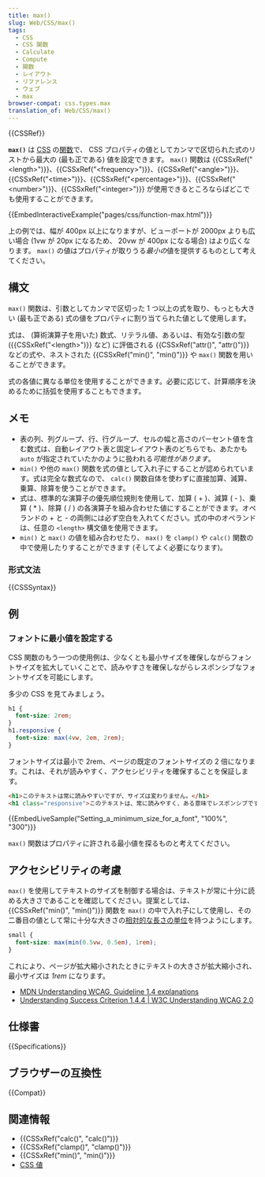 ```yaml
---
title: max()
slug: Web/CSS/max()
tags:
  - CSS
  - CSS 関数
  - Calculate
  - Compute
  - 関数
  - レイアウト
  - リファレンス
  - ウェブ
  - max
browser-compat: css.types.max
translation_of: Web/CSS/max()
---
```

{{CSSRef}}

**`max()`** は [CSS](/ja/docs/Web/CSS) の[関数](/ja/docs/Web/CSS/CSS_Functions)で、 CSS プロパティの値としてカンマで区切られた式のリストから最大の (最も正である) 値を設定できます。 `max()` 関数は {{CSSxRef("&lt;length&gt;")}}、{{CSSxRef("&lt;frequency&gt;")}}、{{CSSxRef("&lt;angle&gt;")}}、{{CSSxRef("&lt;time&gt;")}}、{{CSSxRef("&lt;percentage&gt;")}}、{{CSSxRef("&lt;number&gt;")}}、{{CSSxRef("&lt;integer&gt;")}} が使用できるところならばどこでも使用することができます。

{{EmbedInteractiveExample("pages/css/function-max.html")}}

上の例では、幅が 400px 以上になりますが、ビューポートが 2000px よりも広い場合 (1vw が 20px になるため、 20vw が 400px になる場合) はより広くなります。 `max()` の値はプロパティが取りうる<em>最小の</em>値を提供するものとして考えてください。

## 構文

`max()` 関数は、引数としてカンマで区切った 1 つ以上の式を取り、もっとも大きい (最も正である) 式の値をプロパティに割り当てられた値として使用します。

式は、 (算術演算子を用いた) 数式、リテラル値、あるいは、有効な引数の型 ({{CSSxRef("&lt;length&gt;")}} など) に評価される {{CSSxRef("attr()", "attr()")}} などの式や、ネストされた {{CSSxRef("min()", "min()")}} や `max()` 関数を用いることができます。

式の各値に異なる単位を使用することができます。必要に応じて、計算順序を決めるために括弧を使用することもできます。

## メモ

- 表の列、列グループ、行、行グループ、セルの幅と高さのパーセント値を含む数式は、自動レイアウト表と固定レイアウト表のどちらでも、あたかも `auto` が指定されていたかのように扱われる*可能性があります*。
- `min()` や他の `max()` 関数を式の値として入れ子にすることが認められています。式は完全な数式なので、 `calc()` 関数自体を使わずに直接加算、減算、乗算、除算を使うことができます。
- 式は、標準的な演算子の優先順位規則を使用して、加算 ( + )、減算 ( - )、乗算 ( * )、除算 ( / ) の各演算子を組み合わせた値にすることができます。オペランドの + と - の両側には必ず空白を入れてください。式の中のオペランドは、任意の `<length>` 構文値を使用できます。
- `min()` と `max()` の値を組み合わせたり、 `max()` を `clamp()` や `calc()` 関数の中で使用したりすることができます (そしてよく必要になります)。

### 形式文法

{{CSSSyntax}}

## 例

<h3 id="Setting_a_minimum_size_for_a_font">フォントに最小値を設定する</h3>

CSS 関数のもう一つの使用例は、少なくとも最小サイズを確保しながらフォントサイズを拡大していくことで、読みやすさを確保しながらレスポンシブなフォントサイズを可能にします。

多少の CSS を見てみましょう。

```css
h1 {
  font-size: 2rem;
}
h1.responsive {
  font-size: max(4vw, 2em, 2rem);
}
```

フォントサイズは最小で 2rem、ページの既定のフォントサイズの 2 倍になります。これは、それが読みやすく、アクセシビリティを確保することを保証します。

```html
<h1>このテキストは常に読みやすいですが、サイズは変わりません。</h1>
<h1 class="responsive">このテキストは、常に読みやすく、ある意味でレスポンシブです。</h1>
```

{{EmbedLiveSample("Setting_a_minimum_size_for_a_font", "100%", "300")}}

`max()` 関数はプロパティに許される最小値を探るものと考えてください。

<h2 id="Accessibility_concerns">アクセシビリティの考慮</h2>

`max()` を使用してテキストのサイズを制御する場合は、テキストが常に十分に読める大きさであることを確認してください。提案としては、 {{CSSxRef("min()", "min()")}} 関数を `max()` の中で入れ子にして使用し、その二番目の値として常に十分な大きさの[相対的な長さの単位](/ja/docs/Web/CSS/length#相対的な長さの単位)を持つようにします。

```css
small {
  font-size: max(min(0.5vw, 0.5em), 1rem);
}
```

これにより、ページが拡大縮小されたときにテキストの大きさが拡大縮小され、最小サイズは _1rem_ になります。

- [MDN Understanding WCAG, Guideline 1.4 explanations](/ja/docs/Web/Accessibility/Understanding_WCAG/Perceivable#guideline_1.4_make_it_easier_for_users_to_see_and_hear_content_including_separating_foreground_from_background)
- [Understanding Success Criterion 1.4.4 | W3C Understanding WCAG 2.0](https://www.w3.org/TR/UNDERSTANDING-WCAG20/visual-audio-contrast-scale.html)

## 仕様書

{{Specifications}}

## ブラウザーの互換性

{{Compat}}

## 関連情報

- {{CSSxRef("calc()", "calc()")}}
- {{CSSxRef("clamp()", "clamp()")}}
- {{CSSxRef("min()", "min()")}}
- [CSS 値](/ja/docs/Learn/CSS/Building_blocks/Values_and_units)
